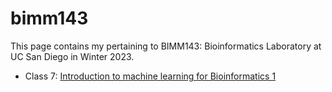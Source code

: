 # bimm143
This page contains my pertaining to BIMM143: Bioinformatics Laboratory at UC San Diego in Winter 2023.

- Class 7: [Introduction to machine learning for Bioinformatics 1](https://github.com/joshualauzz/bimm143/tree/main/class07)